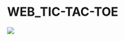 # WEB_TIC-TAC-TOE

<img src="https://github.com/user-attachments/assets/dcaf7952-88bc-4c33-b9d4-9bc34697401a" >

